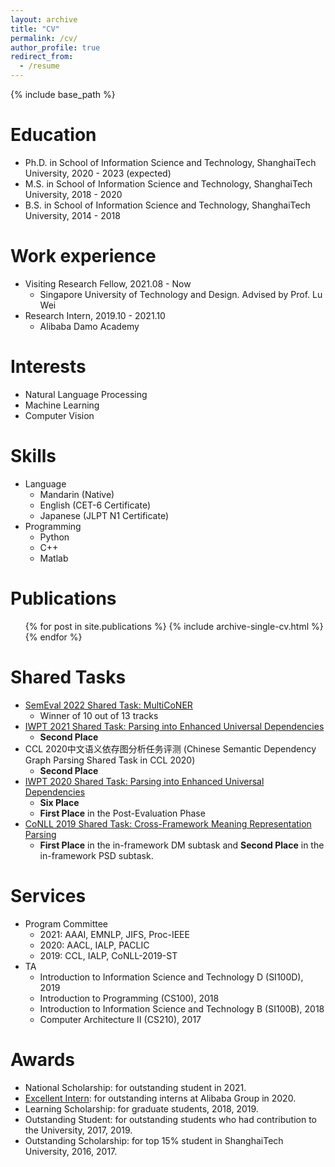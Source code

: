 ```yaml
---
layout: archive
title: "CV"
permalink: /cv/
author_profile: true
redirect_from:
  - /resume
---
```


{% include base_path %}

Education
======
* Ph.D. in School of Information Science and Technology, ShanghaiTech University, 2020 - 2023 (expected)
* M.S. in School of Information Science and Technology, ShanghaiTech University, 2018 - 2020
* B.S. in School of Information Science and Technology, ShanghaiTech University, 2014 - 2018

Work experience
======
* Visiting Research Fellow, 2021.08 - Now
  * Singapore University of Technology and Design. Advised by Prof. Lu Wei
* Research Intern, 2019.10 - 2021.10
  * Alibaba Damo Academy

Interests
======
* Natural Language Processing
* Machine Learning
* Computer Vision

Skills
======
* Language
  * Mandarin (Native)
  * English (CET-6 Certificate)
  * Japanese (JLPT N1 Certificate)
* Programming
  * Python
  * C++
  * Matlab

Publications
======
  <ul>{% for post in site.publications %}
    {% include archive-single-cv.html %}
  {% endfor %}</ul>
  
<!-- Talks
======
  <ul>{% for post in site.talks %}
    {% include archive-single-talk-cv.html %}
  {% endfor %}</ul>
  
Teaching
======
  <ul>{% for post in site.teaching %}
    {% include archive-single-cv.html %}
  {% endfor %}</ul> -->
  
Shared Tasks
======
* [SemEval 2022 Shared Task: MultiCoNER]()
  * Winner of 10 out of 13 tracks
* [IWPT 2021 Shared Task: Parsing into Enhanced Universal Dependencies](https://wangxinyu0922.github.io/publication/iwpt-2021-enhanced)
  * **Second Place**
* CCL 2020中文语义依存图分析任务评测 (Chinese Semantic Dependency Graph Parsing Shared Task in CCL 2020)
  * **Second Place**
* [IWPT 2020 Shared Task: Parsing into Enhanced Universal Dependencies](https://wangxinyu0922.github.io/publication/iwpt-2020-enhanced)
  * **Six Place**
  * **First Place** in the Post-Evaluation Phase
* [CoNLL 2019 Shared Task: Cross-Framework Meaning Representation Parsing](https://wangxinyu0922.github.io/publication/conll-2019-shanghaitech)
  * **First Place** in the in-framework DM subtask and **Second Place** in the in-framework PSD subtask.


Services
======
* Program Committee
  * 2021: AAAI, EMNLP, JIFS, Proc-IEEE
  * 2020: AACL, IALP, PACLIC
  * 2019: CCL, IALP, CoNLL-2019-ST
* TA
  * Introduction to Information Science and Technology D (SI100D), 2019
  * Introduction to Programming (CS100), 2018
  * Introduction to Information Science and Technology B (SI100B), 2018
  * Computer Architecture II (CS210), 2017


Awards
======
* National Scholarship: for outstanding student in 2021.
* [Excellent Intern](https://damo.alibaba.com/events/114): for outstanding interns at Alibaba Group in 2020.
* Learning Scholarship: for graduate students, 2018, 2019.
* Outstanding Student: for outstanding students who had contribution to the University, 2017, 2019.
* Outstanding Scholarship: for top 15% student in ShanghaiTech University, 2016, 2017.